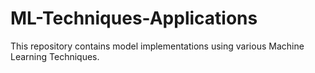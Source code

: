 # ML-Techniques-Applications
This repository contains model implementations using various Machine Learning Techniques.
